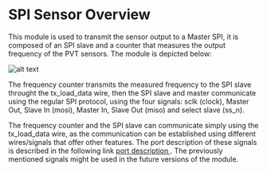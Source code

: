 # SPI Sensor Overview

This module is used to transmit the sensor output to a Master SPI, it is composed of an SPI slave and a counter that measures the output frequency of the PVT sensors. The module is depicted below: 

![alt text](https://github.com/scale-lab/PVTsensors/blob/master/Sensors/SPI/SPI_Sensor.png)


The frequency counter transmits the measured frequency to the SPI slave throught the tx_load_data wire, then the SPI slave and master communicate using the regular SPI protocol, using the four signals: sclk (clock), Master Out, Slave In (mosi), Master In, Slave Out (miso) and select slave (ss_n). 


The frequency counter and the SPI slave can communicate simply using the tx_load_data wire, as the communication can be established using different wires/signals that offer other features. The port description of these signals is described in the following link <a href="https://www.digikey.com/eewiki/pages/viewpage.action?pageId=7569477#SerialPeripheralInterface(SPI)Slave(VHDL)-CodeDownload"> port description </a>. The previously mentioned signals might be used in the future versions of the module.  
